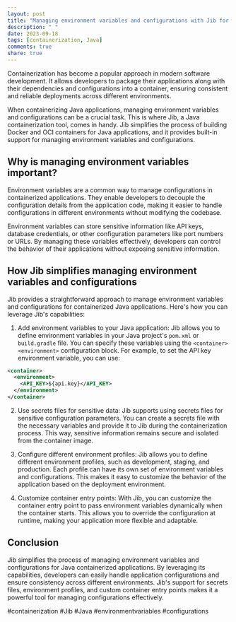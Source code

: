 ```yaml
---
layout: post
title: "Managing environment variables and configurations with Jib for Java containerization"
description: " "
date: 2023-09-18
tags: [containerization, Java]
comments: true
share: true
---
```


Containerization has become a popular approach in modern software development. It allows developers to package their applications along with their dependencies and configurations into a container, ensuring consistent and reliable deployments across different environments.

When containerizing Java applications, managing environment variables and configurations can be a crucial task. This is where Jib, a Java containerization tool, comes in handy. Jib simplifies the process of building Docker and OCI containers for Java applications, and it provides built-in support for managing environment variables and configurations.

## Why is managing environment variables important?

Environment variables are a common way to manage configurations in containerized applications. They enable developers to decouple the configuration details from the application code, making it easier to handle configurations in different environments without modifying the codebase.

Environment variables can store sensitive information like API keys, database credentials, or other configuration parameters like port numbers or URLs. By managing these variables effectively, developers can control the behavior of their applications without exposing sensitive information.

## How Jib simplifies managing environment variables and configurations

Jib provides a straightforward approach to manage environment variables and configurations for containerized Java applications. Here's how you can leverage Jib's capabilities:

1. Add environment variables to your Java application: Jib allows you to define environment variables in your Java project's `pom.xml` or `build.gradle` file. You can specify these variables using the `<container><environment>` configuration block. For example, to set the API key environment variable, you can use:

```xml
<container>
  <environment>
    <API_KEY>${api.key}</API_KEY>
  </environment>
</container>
```

2. Use secrets files for sensitive data: Jib supports using secrets files for sensitive configuration parameters. You can create a secrets file with the necessary variables and provide it to Jib during the containerization process. This way, sensitive information remains secure and isolated from the container image.

3. Configure different environment profiles: Jib allows you to define different environment profiles, such as development, staging, and production. Each profile can have its own set of environment variables and configurations. This makes it easy to customize the behavior of the application based on the deployment environment.

4. Customize container entry points: With Jib, you can customize the container entry point to pass environment variables dynamically when the container starts. This allows you to override the configuration at runtime, making your application more flexible and adaptable.

## Conclusion

Jib simplifies the process of managing environment variables and configurations for Java containerized applications. By leveraging its capabilities, developers can easily handle application configurations and ensure consistency across different environments. Jib's support for secrets files, environment profiles, and custom container entry points makes it a powerful tool for managing configurations effectively.

#containerization #Jib #Java #environmentvariables #configurations